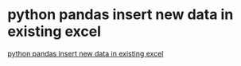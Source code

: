 # python pandas insert new data in existing excel
[python pandas insert new data in existing excel](https://aiwithcloud.com/2022/09/16/python_pandas_insert_new_data_in_existing_excel/)